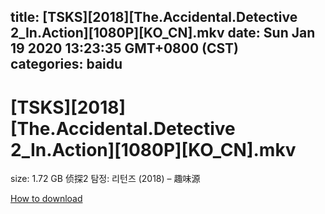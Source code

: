 
title: [TSKS][2018][The.Accidental.Detective 2_In.Action][1080P][KO_CN].mkv
date: Sun Jan 19 2020 13:23:35 GMT+0800 (CST)    
categories: baidu
---

# [TSKS][2018][The.Accidental.Detective 2_In.Action][1080P][KO_CN].mkv
size: 1.72 GB
 侦探2 탐정: 리턴즈 (2018) – 趣味源
 

[How to download](https://bpcam.bemobtrk.com/go/2ceec3aa-1ca2-46d6-b9ff-aaa5c184517c?jno=890)